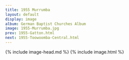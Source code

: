 ```yaml
---
title: 1955 Murrumba
layout: default
display: image
album: German Baptist Churches Album
image: 1955-Murrumba.jpg
prev: 1955-Gatton.html
next: 1955-Toowoomba-Central.html
---
```

{% include image-head.md %}
{% include image.html %}